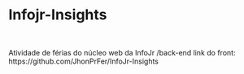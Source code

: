 <h1>Infojr-Insights</h1>
<br>
<p>
Atividade de férias do núcleo web da InfoJr /back-end link do front:
https://github.com/JhonPrFer/InfoJr-Insights
</p>